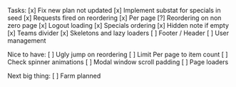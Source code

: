 Tasks:
[x] Fix new plan not updated
[x] Implement substat for specials in seed
[x] Requests fired on reordering
[x] Per page
[?] Reordering on non zero page
[x] Logout loading
[x] Specials ordering
[x] Hidden note if empty
[x] Teams divider
[x] Skeletons and lazy loaders
[ ] Footer / Header
[ ] User management

Nice to have:
[ ] Ugly jump on reordering
[ ] Limit Per page to item count
[ ] Check spinner animations
[ ] Modal window scroll padding
[ ] Page loaders

Next big thing:
[ ] Farm planned
